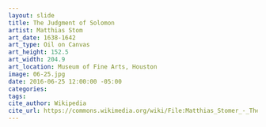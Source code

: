 ```yaml
---
layout: slide
title: The Judgment of Solomon
artist: Matthias Stom
art_date: 1638-1642
art_type: Oil on Canvas
art_height: 152.5
art_width: 204.9
art_location: Museum of Fine Arts, Houston
image: 06-25.jpg
date: 2016-06-25 12:00:00 -05:00
categories:
tags:
cite_author: Wikipedia
cite_url: https://commons.wikimedia.org/wiki/File:Matthias_Stomer_-_The_Judgment_of_Solomon_-_Google_Art_Project.jpg
---
```

